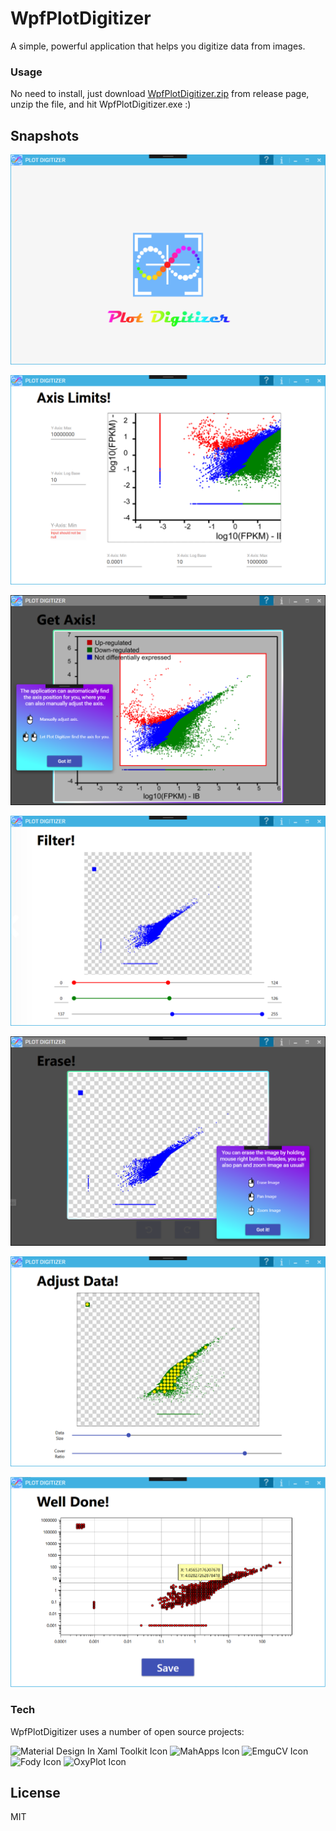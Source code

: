 # WpfPlotDigitizer 

A simple, powerful application that helps you digitize data from images.

### Usage

No need to install, just download [WpfPlotDigitizer.zip](https://github.com/alex1392/WpfPlotDigitizer/releases) from release page, unzip the file, and hit WpfPlotDigitizer.exe :)

## Snapshots
![Title Image](https://raw.githubusercontent.com/alex1392/WpfPlotDigitizer/master/Images/Title.PNG)

![Axis Limit Image](https://raw.githubusercontent.com/alex1392/WpfPlotDigitizer/master/Images/AxLim.PNG)

![Get Axis Image](https://raw.githubusercontent.com/alex1392/WpfPlotDigitizer/master/Images/Axis.PNG)

![Filter Image](https://raw.githubusercontent.com/alex1392/WpfPlotDigitizer/master/Images/Filter.PNG)

![Erase Image](https://raw.githubusercontent.com/alex1392/WpfPlotDigitizer/master/Images/Erase.PNG)

![Data Image](https://raw.githubusercontent.com/alex1392/WpfPlotDigitizer/master/Images/Data.PNG)

![Save Image](https://raw.githubusercontent.com/alex1392/WpfPlotDigitizer/master/Images/Save.png)

### Tech

WpfPlotDigitizer uses a number of open source projects:

<img src="https://raw.githubusercontent.com/MaterialDesignInXAML/MaterialDesignInXamlToolkit/master/web/images/MD4XAML64.png" alt="Material Design In Xaml Toolkit Icon" width="50"/> <img src="https://user-images.githubusercontent.com/658431/30968270-0e3a855e-a45f-11e7-862b-8d92ebd301ad.png" alt="MahApps Icon" width="50"/> <img src="https://avatars2.githubusercontent.com/u/2035816?s=460&v=4" alt="EmguCV Icon" width="50"/> <img src="https://avatars3.githubusercontent.com/u/3250496?s=200&v=4" alt="Fody Icon" width="50"/> 
<img src="https://avatars3.githubusercontent.com/u/8432466?s=200&v=4" alt="OxyPlot Icon" width="50"/> 

License
----

MIT
